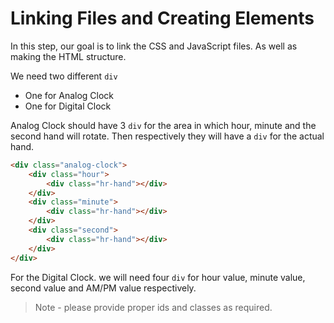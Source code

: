 # Linking Files and Creating Elements

In this step, our goal is to link the CSS and JavaScript files. As well as making the HTML structure.

We need two different `div`

- One for Analog Clock
- One for Digital Clock

Analog Clock should have 3 `div` for the area in which hour, minute and the second hand will rotate. Then respectively they will have a `div` for the actual hand.

```html
<div class="analog-clock">
    <div class="hour">
        <div class="hr-hand"></div>
    </div>
    <div class="minute">
        <div class="hr-hand"></div>
    </div>
    <div class="second">
        <div class="hr-hand"></div>
    </div>
</div>
```

For the Digital Clock. we will need four `div` for hour value, minute value, second value and AM/PM value respectively.

> Note - please provide proper ids and classes as required.
